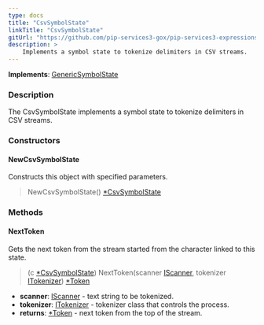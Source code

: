 ```yaml
---
type: docs
title: "CsvSymbolState"
linkTitle: "CsvSymbolState"
gitUrl: "https://github.com/pip-services3-gox/pip-services3-expressions-gox"
description: > 
    Implements a symbol state to tokenize delimiters in CSV streams.
---
```


**Implements**: [GenericSymbolState](../../tokenizers/generic/generic_symbol_state)

### Description

The CsvSymbolState implements a symbol state to tokenize delimiters in CSV streams.

### Constructors

#### NewCsvSymbolState
Constructs this object with specified parameters.

> NewCsvSymbolState() [*CsvSymbolState]()

### Methods

#### NextToken
Gets the next token from the stream started from the character linked to this state.

> (c [*CsvSymbolState]()) NextToken(scanner [IScanner](../../io/iscanner), tokenizer [ITokenizer](../../tokenizers/itokenizer)) [*Token](../../tokenizers/token)

- **scanner**: [IScanner](../../io/iscanner) - text string to be tokenized.
- **tokenizer**: [ITokenizer](../../tokenizers/itokenizer) - tokenizer class that controls the process.
- **returns**: [*Token](../../tokenizers/token) - next token from the top of the stream.
